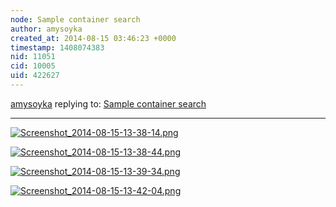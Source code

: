 ```yaml
---
node: Sample container search
author: amysoyka
created_at: 2014-08-15 03:46:23 +0000
timestamp: 1408074383
nid: 11051
cid: 10005
uid: 422627
---
```




[amysoyka](../profile/amysoyka) replying to: [Sample container search](../notes/warren/08-14-2014/sample-container-search)

----
[![Screenshot_2014-08-15-13-38-14.png](https://i.publiclab.org/system/images/photos/000/006/279/medium/Screenshot_2014-08-15-13-38-14.png)](https://i.publiclab.org/system/images/photos/000/006/279/original/Screenshot_2014-08-15-13-38-14.png)


[![Screenshot_2014-08-15-13-38-44.png](https://i.publiclab.org/system/images/photos/000/006/280/medium/Screenshot_2014-08-15-13-38-44.png)](https://i.publiclab.org/system/images/photos/000/006/280/original/Screenshot_2014-08-15-13-38-44.png)


[![Screenshot_2014-08-15-13-39-34.png](https://i.publiclab.org/system/images/photos/000/006/281/medium/Screenshot_2014-08-15-13-39-34.png)](https://i.publiclab.org/system/images/photos/000/006/281/original/Screenshot_2014-08-15-13-39-34.png)


[![Screenshot_2014-08-15-13-42-04.png](https://i.publiclab.org/system/images/photos/000/006/282/medium/Screenshot_2014-08-15-13-42-04.png)](https://i.publiclab.org/system/images/photos/000/006/282/original/Screenshot_2014-08-15-13-42-04.png)

